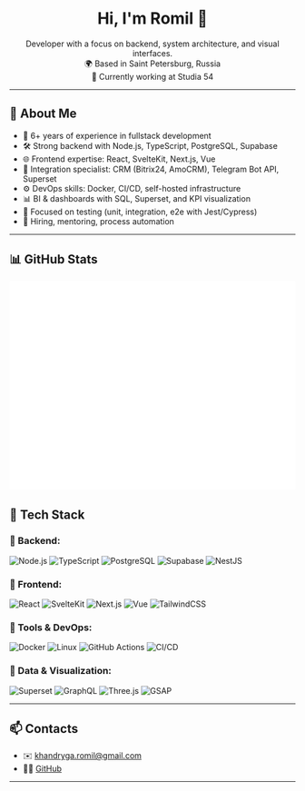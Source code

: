 <h1 align="center">Hi, I'm Romil 👋</h1>

<p align="center">
  Developer with a focus on backend, system architecture, and visual interfaces.<br/>
  🌍 Based in Saint Petersburg, Russia<br/>
  💼 Currently working at Studia 54
</p>

---

## 🚀 About Me

- 🧠 6+ years of experience in fullstack development  
- 🛠 Strong backend with Node.js, TypeScript, PostgreSQL, Supabase  
- 🌐 Frontend expertise: React, SvelteKit, Next.js, Vue  
- 🧩 Integration specialist: CRM (Bitrix24, AmoCRM), Telegram Bot API, Superset  
- ⚙️ DevOps skills: Docker, CI/CD, self-hosted infrastructure  
- 📊 BI & dashboards with SQL, Superset, and KPI visualization  
- 🧪 Focused on testing (unit, integration, e2e with Jest/Cypress)  
- 🤝 Hiring, mentoring, process automation  

---

## 📊 GitHub Stats

<p align="center">
  <img src="https://raw.githubusercontent.com/raamar/raamar/refs/heads/master/github-metrics.svg" alt="Contribution Grid" width="800"/>
</p>

## 🧰 Tech Stack

### 🔹 Backend:
![Node.js](https://img.shields.io/badge/-Node.js-333?style=flat&logo=node.js)
![TypeScript](https://img.shields.io/badge/-TypeScript-333?style=flat&logo=typescript)
![PostgreSQL](https://img.shields.io/badge/-PostgreSQL-333?style=flat&logo=postgresql)
![Supabase](https://img.shields.io/badge/-Supabase-333?style=flat&logo=supabase)
![NestJS](https://img.shields.io/badge/-NestJS-333?style=flat&logo=nestjs)

### 🔹 Frontend:
![React](https://img.shields.io/badge/-React-333?style=flat&logo=react)
![SvelteKit](https://img.shields.io/badge/-SvelteKit-333?style=flat&logo=svelte)
![Next.js](https://img.shields.io/badge/-Next.js-333?style=flat&logo=next.js)
![Vue](https://img.shields.io/badge/-Vue.js-333?style=flat&logo=vue.js)
![TailwindCSS](https://img.shields.io/badge/-TailwindCSS-333?style=flat&logo=tailwind-css)

### 🔹 Tools & DevOps:
![Docker](https://img.shields.io/badge/-Docker-333?style=flat&logo=docker)
![Linux](https://img.shields.io/badge/-Linux-333?style=flat&logo=linux)
![GitHub Actions](https://img.shields.io/badge/-GitHub%20Actions-333?style=flat&logo=github-actions)
![CI/CD](https://img.shields.io/badge/-CI/CD-333?style=flat)

### 🔹 Data & Visualization:
![Superset](https://img.shields.io/badge/-Apache%20Superset-333?style=flat&logo=apache)
![GraphQL](https://img.shields.io/badge/-GraphQL-333?style=flat&logo=graphql)
![Three.js](https://img.shields.io/badge/-Three.js-333?style=flat&logo=three.js)
![GSAP](https://img.shields.io/badge/-GSAP-333?style=flat&logo=greensock)

---

## 📫 Contacts

- ✉️ khandryga.romil@gmail.com  
- 🧑‍💻 [GitHub](https://github.com/raamar)

---
